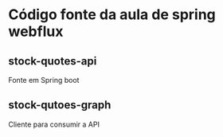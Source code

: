 # Código fonte da aula de spring webflux

## stock-quotes-api

Fonte em Spring boot

## stock-qutoes-graph

Cliente para consumir a API